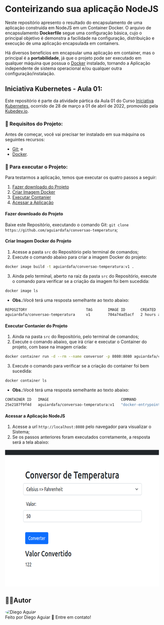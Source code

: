 # Conteirizando sua aplicação NodeJS

Neste repositório apresento o resultado do encapsulamento de uma aplicação construída em NodeJS em um Container Docker. O arquivo de encapsulamento <b>Dockerfile</b> segue uma configuração básica, cujo  o principal objetivo é demonstra a facilidade na configuração, distribuição e execução de uma aplicação encapsulada em containers.

Há diversos benefícios em encapsular uma aplicação em container, mas o principal é a <b>portabilidade</b>, já que o projeto pode ser executado em qualquer máquina que possua o [Docker](https://docs.docker.com/get-docker/) instalado, tornando a Aplicação independente de sistema operacional e/ou qualquer outra configuração/instalação.

## Iniciativa Kubernetes - Aula 01:

Este repositório é parte da atividade pártica da Aula 01 do Curso [Iniciativa Kubernetes](https://iniciativakubernetes.com.br/), ocorrido de 28 de março a 01 de abril de 2022, promovido pela [Kubedev.io](https://kubedev.io/).

### 🛒 Requisitos do Projeto:

Antes de começar, você vai precisar ter instalado em sua máquina os seguintes recursos:

- [Git](https://git-scm.com/); e
- [Docker](https://docs.docker.com/get-docker/).

### 📀 Para executar o Projeto:

Para testarmos a aplicação, temos que executar os quatro passos a seguir:
1. [Fazer downloado do Projeto](#download-github)
2. [Criar Imagem Docker](#build-image)
2. [Executar Contanier](#run-container)
3. [Acessar a Aplicação](#acessando-app)

<a name="download-github"></a>
#### Fazer downloado do Projeto

Baixe este Repositório, executando o comando Git: `git clone https://github.com/aguiardafa/conversao-temperatura`;

<a name="build-image"></a>
#### Criar Imagem Docker do Projeto

1. Acesse a pasta `src` do Repositório pelo terminal de comandos;
2. Execute o comando abaixo para criar a imagem Docker do projeto:
```bash
docker image build -t aguiardafa/conversao-temperatura:v1 .
```
3. Ainda pelo terminal, aberto na raiz da pasta `src` do Repositório, execute o comando para verificar se a criação da imagem foi bem sucedida:
```bash
docker image ls
```
- <b>Obs.:</b>Você terá uma resposta semelhante ao texto abaixo:
```bash
REPOSITORY                           TAG       IMAGE ID       CREATED         SIZE
aguiardafa/conversao-temperatura     v1        704a74ad5acf   2 hours ago     982MB
```

<a name="run-container"></a>
#### Executar Contanier do Projeto

1. Ainda na pasta `src` do Repositório, pelo terminal de comandos;
2. Execute o comando abaixo, que irá criar e executar o Container do projeto, com base na imagem criada:
```bash
docker container run -d --rm --name conversor -p 8080:8080 aguiardafa/conversao-temperatura:v1
```
3. Execute o comando para verificar se a criação do container foi bem sucedida:
```bash
docker container ls
```
- <b>Obs.:</b>Você terá uma resposta semelhante ao texto abaixo:
```bash
CONTAINER ID   IMAGE                                 COMMAND                  CREATED         STATUS         PORTS                                       NAMES
25e2187f9f4d   aguiardafa/conversao-temperatura:v1   "docker-entrypoint.s…"   7 seconds ago   Up 4 seconds   0.0.0.0:8080->8080/tcp, :::8080->8080/tcp   conversor
```

<a name="acessando-app"></a>
#### Acessar a Aplicação NodeJS

1. Acesse a url `http://localhost:8080` pelo navegador para visualizar o Sistema;
2. Se os passos anteriores foram executados corretamente, a resposta será a tela abaixo:
<p align="center"><img alt="Conversor de temperatura" id="foto1" title="#FotoProjeto" height="450px" src="https://raw.githubusercontent.com/aguiardafa/conversao-temperatura/main/.github/conversor-de-temperatura.png" /></p>

## 👨‍💻Autor

<a href="https://github.com/aguiardafa" style="text-decoration: none;">
<img style="border-radius: 50% !important;" src="https://avatars.githubusercontent.com/u/16319889?v=4" width="48px" height="48px" alt="Diego Aguiar"/>
<br />
<span> Feito por Diego Aguiar 👋 Entre em contato! </span> 
</a>

